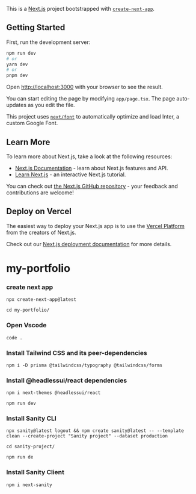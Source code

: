 This is a [Next.js](https://nextjs.org/) project bootstrapped with [`create-next-app`](https://github.com/vercel/next.js/tree/canary/packages/create-next-app).

## Getting Started

First, run the development server:

```bash
npm run dev
# or
yarn dev
# or
pnpm dev
```

Open [http://localhost:3000](http://localhost:3000) with your browser to see the result.

You can start editing the page by modifying `app/page.tsx`. The page auto-updates as you edit the file.

This project uses [`next/font`](https://nextjs.org/docs/basic-features/font-optimization) to automatically optimize and load Inter, a custom Google Font.

## Learn More

To learn more about Next.js, take a look at the following resources:

- [Next.js Documentation](https://nextjs.org/docs) - learn about Next.js features and API.
- [Learn Next.js](https://nextjs.org/learn) - an interactive Next.js tutorial.

You can check out [the Next.js GitHub repository](https://github.com/vercel/next.js/) - your feedback and contributions are welcome!

## Deploy on Vercel

The easiest way to deploy your Next.js app is to use the [Vercel Platform](https://vercel.com/new?utm_medium=default-template&filter=next.js&utm_source=create-next-app&utm_campaign=create-next-app-readme) from the creators of Next.js.

Check out our [Next.js deployment documentation](https://nextjs.org/docs/deployment) for more details.
# my-portfolio

### create next app

```
npx create-next-app@latest
```
```
cd my-portfolio/
```
### Open Vscode
```
code .
```
### Install Tailwind CSS and its peer-dependencies
```
npm i -D prisma @tailwindcss/typography @tailwindcss/forms
```
### Install @headlessui/react dependencies
```
npm i next-themes @headlessui/react
```
```
npm run dev
```

### Install Sanity CLI
```
npx sanity@latest logout && npm create sanity@latest -- --template clean --create-project "Sanity project" --dataset production
```
```
cd sanity-project/
```
```
npm run de
```
### Install Sanity Client
```
npm i next-sanity
```
